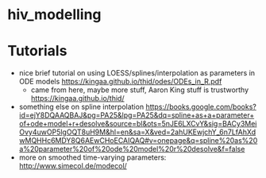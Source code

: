 # hiv_modelling

# Tutorials
  * nice brief tutorial on using LOESS/splines/interpolation as parameters in ODE models https://kingaa.github.io/thid/odes/ODEs_in_R.pdf
    * came from here, maybe more stuff, Aaron King stuff is trustworthy https://kingaa.github.io/thid/
  * something else on spline interpolation https://books.google.com/books?id=ejY8DQAAQBAJ&pg=PA25&lpg=PA25&dq=spline+as+a+parameter+of+ode+model+r+desolve&source=bl&ots=5nJE6LXCvY&sig=BACy3MeiOvy4uwOP5lgOQT8uH9M&hl=en&sa=X&ved=2ahUKEwjchY_6n7LfAhXdwMQHHc6MDY8Q6AEwCHoECAIQAQ#v=onepage&q=spline%20as%20a%20parameter%20of%20ode%20model%20r%20desolve&f=false
  * more on smoothed time-varying parameters: http://www.simecol.de/modecol/
